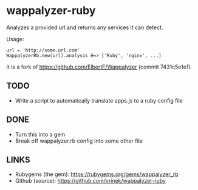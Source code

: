 wappalyzer-ruby
===============

Analyzes a provided url and returns any services it can detect.

Usage:

    url = 'http://some.url.com'
    WappalyzerRb.new(url).analysis #=> ['Ruby', 'nginx', ...]

It is a fork of https://github.com/ElbertF/Wappalyzer (commit 7431c5e1e1).

TODO
----

* Write a script to automatically translate apps.js to a ruby config file
 
DONE
----

* Turn this into a gem
* Break off wappalyzer.rb config into some other file

LINKS
-----

* Rubygems (the gem): https://rubygems.org/gems/wappalyzer_rb
* Github (source): https://github.com/vrinek/wappalyzer-ruby